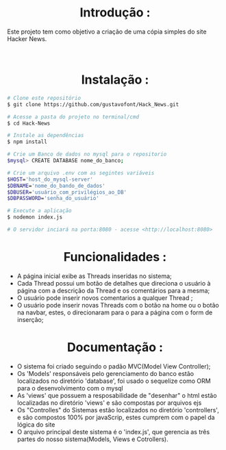 <h1 align="center"> Introdução : </h1>
<p>Este projeto tem como objetivo a criação de uma cópia simples do site Hacker News. </p>
<br/>
<h1 align="center"> Instalação : </h1>


```bash
# Clone este repositório
$ git clone https://github.com/gustavofont/Hack_News.git

# Acesse a pasta do projeto no terminal/cmd
$ cd Hack-News

# Instale as dependências
$ npm install

# Crie um Banco de dados no mysql para o repositorio
$mysql> CREATE DATABASE nome_do_banco;

# Crie um arquivo .env com as segintes variáveis
$HOST='host_do_mysql-server'
$DBNAME='nome_do_bando_de_dados'
$DBUSER='usuário_com_privilégios_ao_DB'
$DBPASSWORD='senha_do_usuário'

# Execute a aplicação 
$ nodemon index.js

# O servidor inciará na porta:8080 - acesse <http://localhost:8080>
```
<h1 align="center"> Funcionalidades : </h1>

* A página inicial exibe as Threads inseridas no sistema;
* Cada Thread possui um botão de detalhes que direciona o usuário à página com a descrição da Thread e os comentários para a mesma;
* O usuário pode inserir novos comentarios a qualquer Thread ;
* O usuário pode inserir novas Threads com o botão na home ou o botão na navbar, estes, o direcionaram para o para a página com o form de inserção;

<h1 align="center"> Documentação : </h1>

* O sistema foi criado seguindo o padão MVC(Model View Controller);
* Os 'Models' responsáveis pelo gerenciamento do banco estão localizados no diretório 'database', foi usado o sequelize como ORM para o desenvolvimento com o mysql
* As 'views' que possuem a resposabilidade de "desenhar" o html estão localizadas no diretório 'views' e são compostas por arquivos ejs
* Os "Controlles" do Sistemas estão localizados no diretório 'controllers', e são compostos 100% por javaScrip, estes cumprem com o papel da lógica do site
* O arquivo principal deste sistema é o 'index.js', que gerencia as três partes do nosso sistema(Models, Views e Cotrollers).


